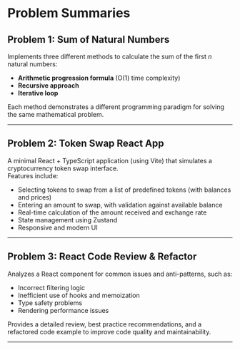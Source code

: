 # Problem Summaries

## Problem 1: Sum of Natural Numbers

Implements three different methods to calculate the sum of the first _n_ natural numbers:
- **Arithmetic progression formula** (O(1) time complexity)
- **Recursive approach**
- **Iterative loop**

Each method demonstrates a different programming paradigm for solving the same mathematical problem.

---

## Problem 2: Token Swap React App

A minimal React + TypeScript application (using Vite) that simulates a cryptocurrency token swap interface.  
Features include:
- Selecting tokens to swap from a list of predefined tokens (with balances and prices)
- Entering an amount to swap, with validation against available balance
- Real-time calculation of the amount received and exchange rate
- State management using Zustand
- Responsive and modern UI

---

## Problem 3: React Code Review & Refactor

Analyzes a React component for common issues and anti-patterns, such as:
- Incorrect filtering logic
- Inefficient use of hooks and memoization
- Type safety problems
- Rendering performance issues

Provides a detailed review, best practice recommendations, and a refactored code example to improve code quality and maintainability.

---
